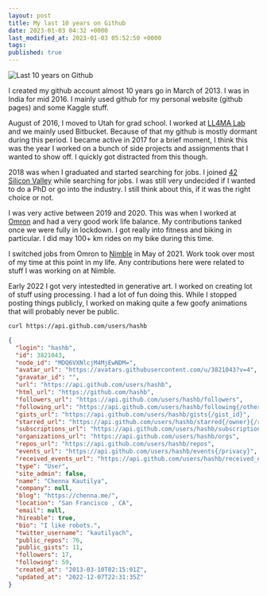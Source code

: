 ```yaml
---
layout: post
title: My last 10 years on Github
date: 2023-01-03 04:32 +0000
last_modified_at: 2023-01-03 05:52:50 +0000
tags: 
published: true
---
```


![Last 10 years on Github]({{"/assets/images/20230102/contributions.png"|absolute_url}})

I created my github account almost 10 years go in March of 2013. I was in India for mid 2016. 
I mainly used github for my personal website (github pages) and some Kaggle stuff. 

August of 2016, I moved to Utah for grad school. I worked at 
[LL4MA Lab](https://robot-learning.cs.utah.edu/people) and we mainly used Bitbucket. Because
of that my github is mostly dormant during this period. I became active in 2017 for a brief moment, 
I think this was the year I worked on a bunch of side projects and assignments that I wanted to show off.
I quickly got distracted from this though. 

2018 was when I graduated and started searching for jobs. I joined 
[42 Silicon Valley](https://en.wikipedia.org/wiki/42_(school)) while searching for jobs.
I was still very undecided if I wanted to do a PhD or go into the industry. I still think about this,
if it was the right choice or not. 

I was very active between 2019 and 2020. This was when I worked at 
[Omron](https://automation.omron.com/en/us/products/category/robotics) and had a very good work life balance.
My contributions tanked once we were fully in lockdown. I got really into fitness and biking in particular.
I did may 100+ km rides on my bike during this time. 

I switched jobs from Omron to [Nimble](https://nimble.ai/) in May of 2021. Work took over most of my time at this point in
my life. Any contributions here were related to stuff I was working on at Nimble.

Early 2022 I got very intestedted in generative art. I worked on creating lot of stuff using processing.
I had a lot of fun doing this. While I stopped posting things publicly, I worked on making quite a few goofy
animations that will probably never be public.

```bash
curl https://api.github.com/users/hashb
```

```json
{
  "login": "hashb",
  "id": 3821043,
  "node_id": "MDQ6VXNlcjM4MjEwNDM=",
  "avatar_url": "https://avatars.githubusercontent.com/u/3821043?v=4",
  "gravatar_id": "",
  "url": "https://api.github.com/users/hashb",
  "html_url": "https://github.com/hashb",
  "followers_url": "https://api.github.com/users/hashb/followers",
  "following_url": "https://api.github.com/users/hashb/following{/other_user}",
  "gists_url": "https://api.github.com/users/hashb/gists{/gist_id}",
  "starred_url": "https://api.github.com/users/hashb/starred{/owner}{/repo}",
  "subscriptions_url": "https://api.github.com/users/hashb/subscriptions",
  "organizations_url": "https://api.github.com/users/hashb/orgs",
  "repos_url": "https://api.github.com/users/hashb/repos",
  "events_url": "https://api.github.com/users/hashb/events{/privacy}",
  "received_events_url": "https://api.github.com/users/hashb/received_events",
  "type": "User",
  "site_admin": false,
  "name": "Chenna Kautilya",
  "company": null,
  "blog": "https://chenna.me/",
  "location": "San Francisco , CA",
  "email": null,
  "hireable": true,
  "bio": "I like robots.",
  "twitter_username": "kautilyach",
  "public_repos": 76,
  "public_gists": 11,
  "followers": 17,
  "following": 59,
  "created_at": "2013-03-10T02:15:01Z",
  "updated_at": "2022-12-07T22:31:35Z"
}
```

[^1]: Generate your own contribution graph at <https://github-contributions.vercel.app/>
